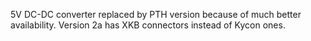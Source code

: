 5V DC-DC converter replaced by PTH version because of much better availability.
Version 2a has XKB connectors instead of Kycon ones.

